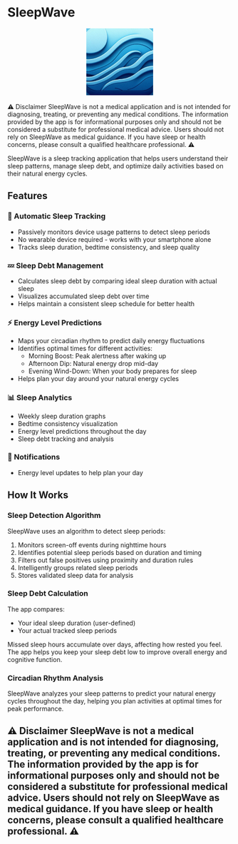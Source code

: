 # SleepWave

<p align="center">
  <img src="app/src/main/ic_launcher-playstore.png" width="150" alt="SleepWave Logo">
</p>

⚠️ Disclaimer
SleepWave is not a medical application and is not intended for diagnosing, treating, or preventing any medical conditions. The information provided by the app is for informational purposes only and should not be considered a substitute for professional medical advice. Users should not rely on SleepWave as medical guidance. If you have sleep or health concerns, please consult a qualified healthcare professional.
⚠️ 


SleepWave is a sleep tracking application that helps users understand their sleep patterns, manage sleep debt, and optimize daily activities based on their natural energy cycles.

## Features

### 🌙 Automatic Sleep Tracking
- Passively monitors device usage patterns to detect sleep periods
- No wearable device required - works with your smartphone alone
- Tracks sleep duration, bedtime consistency, and sleep quality

### 💤 Sleep Debt Management
- Calculates sleep debt by comparing ideal sleep duration with actual sleep
- Visualizes accumulated sleep debt over time
- Helps maintain a consistent sleep schedule for better health

### ⚡ Energy Level Predictions
- Maps your circadian rhythm to predict daily energy fluctuations
- Identifies optimal times for different activities:
  - Morning Boost: Peak alertness after waking up
  - Afternoon Dip: Natural energy drop mid-day
  - Evening Wind-Down: When your body prepares for sleep
- Helps plan your day around your natural energy cycles

### 📊 Sleep Analytics
- Weekly sleep duration graphs
- Bedtime consistency visualization
- Energy level predictions throughout the day
- Sleep debt tracking and analysis

### 🔔 Notifications
- Energy level updates to help plan your day

## How It Works

### Sleep Detection Algorithm
SleepWave uses an algorithm to detect sleep periods:
1. Monitors screen-off events during nighttime hours
2. Identifies potential sleep periods based on duration and timing
3. Filters out false positives using proximity and duration rules
4. Intelligently groups related sleep periods
5. Stores validated sleep data for analysis

### Sleep Debt Calculation
The app compares:
- Your ideal sleep duration (user-defined)
- Your actual tracked sleep periods

Missed sleep hours accumulate over days, affecting how rested you feel. The app helps you keep your sleep debt low to improve overall energy and cognitive function.

### Circadian Rhythm Analysis
SleepWave analyzes your sleep patterns to predict your natural energy cycles throughout the day, helping you plan activities at optimal times for peak performance.




⚠️ Disclaimer
SleepWave is not a medical application and is not intended for diagnosing, treating, or preventing any medical conditions. The information provided by the app is for informational purposes only and should not be considered a substitute for professional medical advice. Users should not rely on SleepWave as medical guidance. If you have sleep or health concerns, please consult a qualified healthcare professional.
⚠️ 
---